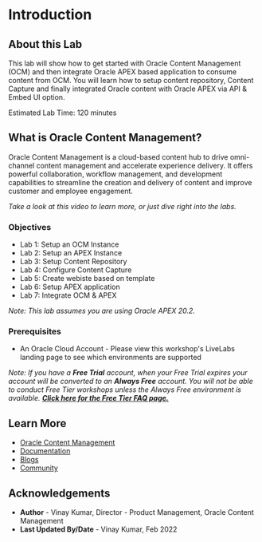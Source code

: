 # Introduction

## About this Lab


This lab will show how to get started with Oracle Content Management (OCM) and then integrate Oracle APEX based application to consume content from OCM. You will learn how to setup content repository, Content Capture and finally integrated Oracle content with Oracle APEX via API & Embed UI option.


Estimated Lab Time: 120 minutes

## What is Oracle Content Management?

Oracle Content Management is a cloud-based content hub to drive omni-channel content management and accelerate experience delivery. It offers powerful collaboration, workflow management, and development capabilities to streamline the creation and delivery of content and improve customer and employee engagement.

*Take a look at this video to learn more, or just dive right into the labs.*

  [](youtube:FVpVX51IqnE)


### Objectives

* Lab 1: Setup an OCM Instance
* Lab 2: Setup an APEX Instance
* Lab 3: Setup Content Repository
* Lab 4: Configure Content Capture
* Lab 5: Create webiste based on template
* Lab 6: Setup APEX application
* Lab 7: Integrate OCM & APEX

*Note: This lab assumes you are using Oracle APEX 20.2.*

### Prerequisites

- An Oracle Cloud Account - Please view this workshop's LiveLabs landing page to see which environments are supported

*Note: If you have a **Free Trial** account, when your Free Trial expires your account will be converted to an **Always Free** account. You will not be able to conduct Free Tier workshops unless the Always Free environment is available. **[Click here for the Free Tier FAQ page.](https://www.oracle.com/cloud/free/faq.html)***


## Learn More
- [Oracle Content Management](https://www.oracle.com/in/content-management/)
- [Documentation](https://docs.oracle.com/en/cloud/paas/content-cloud/index.html)
- [Blogs](https://blogs.oracle.com/content-management/)
- [Community](https://community.oracle.com/customerconnect/categories/oci-content-management)

## Acknowledgements
* **Author** - Vinay Kumar, Director - Product Management, Oracle Content Management
* **Last Updated By/Date** - Vinay Kumar, Feb 2022
